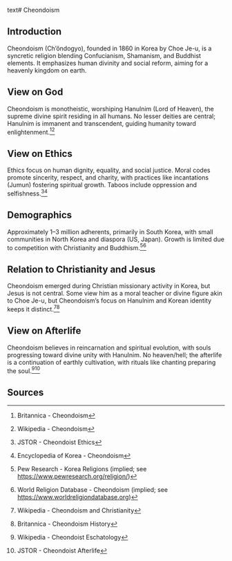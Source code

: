 text# Cheondoism
## Introduction
Cheondoism (Ch’ŏndogyo), founded in 1860 in Korea by Choe Je-u, is a syncretic religion blending Confucianism, Shamanism, and Buddhist elements. It emphasizes human divinity and social reform, aiming for a heavenly kingdom on earth.
## View on God
Cheondoism is monotheistic, worshiping Hanulnim (Lord of Heaven), the supreme divine spirit residing in all humans. No lesser deities are central; Hanulnim is immanent and transcendent, guiding humanity toward enlightenment.[^51][^52]
## View on Ethics
Ethics focus on human dignity, equality, and social justice. Moral codes promote sincerity, respect, and charity, with practices like incantations (Jumun) fostering spiritual growth. Taboos include oppression and selfishness.[^53][^54]
## Demographics
Approximately 1–3 million adherents, primarily in South Korea, with small communities in North Korea and diaspora (US, Japan). Growth is limited due to competition with Christianity and Buddhism.[^55][^56]
## Relation to Christianity and Jesus
Cheondoism emerged during Christian missionary activity in Korea, but Jesus is not central. Some view him as a moral teacher or divine figure akin to Choe Je-u, but Cheondoism’s focus on Hanulnim and Korean identity keeps it distinct.[^57][^58]
## View on Afterlife
Cheondoism believes in reincarnation and spiritual evolution, with souls progressing toward divine unity with Hanulnim. No heaven/hell; the afterlife is a continuation of earthly cultivation, with rituals like chanting preparing the soul.[^59][^60]
## Sources
[^51]: Britannica - Cheondoism[](https://www.britannica.com/topic/Cheondoism)
[^52]: Wikipedia - Cheondoism[](https://en.wikipedia.org/wiki/Cheondoism)
[^53]: JSTOR - Cheondoist Ethics[](https://www.jstor.org/stable/3260477)
[^54]: Encyclopedia of Korea - Cheondoism[](https://www.encyclopediaofkorea.org/religion/cheondoism)
[^55]: Pew Research - Korea Religions (implied; see https://www.pewresearch.org/religion/)
[^56]: World Religion Database - Cheondoism (implied; see https://www.worldreligiondatabase.org)
[^57]: Wikipedia - Cheondoism and Christianity[](https://en.wikipedia.org/wiki/Cheondoism#Christianity)
[^58]: Britannica - Cheondoism History[](https://www.britannica.com/topic/Cheondoism)
[^59]: Wikipedia - Cheondoist Eschatology[](https://en.wikipedia.org/wiki/Cheondoism#Eschatology)
[^60]: JSTOR - Cheondoist Afterlife[](https://www.jstor.org/stable/3260478)
